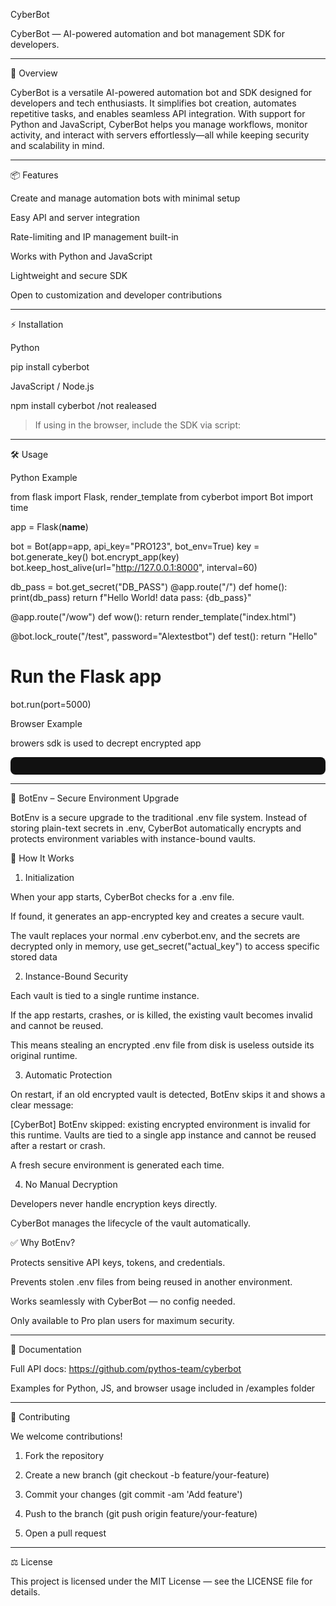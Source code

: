 CyberBot

  

CyberBot — AI-powered automation and bot management SDK for developers.


---

🚀 Overview

CyberBot is a versatile AI-powered automation bot and SDK designed for developers and tech enthusiasts. It simplifies bot creation, automates repetitive tasks, and enables seamless API integration. With support for Python and JavaScript, CyberBot helps you manage workflows, monitor activity, and interact with servers effortlessly—all while keeping security and scalability in mind.


---

📦 Features

Create and manage automation bots with minimal setup

Easy API and server integration

Rate-limiting and IP management built-in

Works with Python and JavaScript

Lightweight and secure SDK

Open to customization and developer contributions



---

⚡ Installation

Python

pip install cyberbot

JavaScript / Node.js

npm install cyberbot /not realeased

> If using in the browser, include the SDK via script:



<script src="https://server-cdns-org.onrender.com/cdn/libs/cyberbot.js"></script>


---

🛠️ Usage

Python Example

from flask import Flask, render_template
from cyberbot import Bot
import time

app = Flask(__name__)

bot = Bot(app=app, api_key="PRO123", bot_env=True)
key = bot.generate_key()
bot.encrypt_app(key)
bot.keep_host_alive(url="http://127.0.0.1:8000", interval=60)

db_pass = bot.get_secret("DB_PASS")
@app.route("/")
def home():
    print(db_pass)
    return f"Hello World! data pass: {db_pass}"
    
@app.route("/wow")
def wow():
  return render_template("index.html")
    
@bot.lock_route("/test", password="Alextestbot")
def test():
    return "Hello"

# Run the Flask app
bot.run(port=5000)

Browser Example

browers sdk is used to decrept encrypted app

<script src="https://server-cdns-org.onrender.com/cdn/libs/cyberbot.js"></script>

<pre id="output" style="
  background:#111; 
  color:#0f0; 
  padding:1em; 
  border-radius:8px; 
  font-family:monospace; 
  white-space:pre-wrap; 
  word-break:break-word;
"></pre>

<script>
document.addEventListener("DOMContentLoaded", async () => {
  const bot = new CyberBot("P+HWD8MNddNY+aDSpTQHPzWfdgnVoLWWGhpJs4fOEKQ=");
  const out = document.getElementById("output");

  const data = await bot.fetch("http://127.0.0.1:5000/");

  if (data) {
    if (data.type === "text") {
      out.textContent = data.content;
    } else if (data.type === "html"){
      out.innerHTML = data.content;
    }
  }
});
</script>

---

🔐 BotEnv – Secure Environment Upgrade

BotEnv is a secure upgrade to the traditional .env file system. Instead of storing plain-text secrets in .env, CyberBot automatically encrypts and protects environment variables with instance-bound vaults.

🚀 How It Works

1. Initialization

When your app starts, CyberBot checks for a .env file.

If found, it generates an app-encrypted key and creates a secure vault.

The vault replaces your normal .env cyberbot.env, and the secrets are decrypted only in memory, use get_secret("actual_key") to access specific stored data



2. Instance-Bound Security

Each vault is tied to a single runtime instance.

If the app restarts, crashes, or is killed, the existing vault becomes invalid and cannot be reused.

This means stealing an encrypted .env file from disk is useless outside its original runtime.



3. Automatic Protection

On restart, if an old encrypted vault is detected, BotEnv skips it and shows a clear message:

[CyberBot] BotEnv skipped: existing encrypted environment is invalid for this runtime. 
Vaults are tied to a single app instance and cannot be reused after a restart or crash.

A fresh secure environment is generated each time.



4. No Manual Decryption

Developers never handle encryption keys directly.

CyberBot manages the lifecycle of the vault automatically.




✅ Why BotEnv?

Protects sensitive API keys, tokens, and credentials.

Prevents stolen .env files from being reused in another environment.

Works seamlessly with CyberBot — no config needed.

Only available to Pro plan users for maximum security.

---

📄 Documentation

Full API docs: https://github.com/pythos-team/cyberbot

Examples for Python, JS, and browser usage included in /examples folder



---

🤝 Contributing

We welcome contributions!

1. Fork the repository


2. Create a new branch (git checkout -b feature/your-feature)


3. Commit your changes (git commit -am 'Add feature')


4. Push to the branch (git push origin feature/your-feature)


5. Open a pull request




---

⚖️ License

This project is licensed under the MIT License — see the LICENSE file for details.

